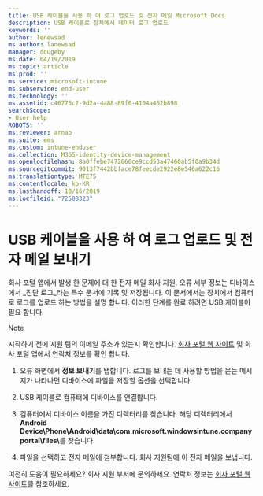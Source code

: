 ```yaml
---
title: USB 케이블을 사용 하 여 로그 업로드 및 전자 메일 Microsoft Docs
description: USB 케이블로 장치에서 데이터 로그 업로드
keywords: ''
author: lenewsad
ms.author: lanewsad
manager: dougeby
ms.date: 04/19/2019
ms.topic: article
ms.prod: ''
ms.service: microsoft-intune
ms.subservice: end-user
ms.technology: ''
ms.assetid: c46775c2-9d2a-4a88-89f0-4104a462b898
searchScope:
- User help
ROBOTS: ''
ms.reviewer: arnab
ms.suite: ems
ms.custom: intune-enduser
ms.collection: M365-identity-device-management
ms.openlocfilehash: 8a0ffebe7472666ce9ccd53a47460ab5f0a9b34d
ms.sourcegitcommit: 9013f7442bbface78feecde2922e8e546a622c16
ms.translationtype: MTE75
ms.contentlocale: ko-KR
ms.lasthandoff: 10/16/2019
ms.locfileid: "72508323"
---
```

# <a name="upload-and-email-logs-using-a-usb-cable"></a>USB 케이블을 사용 하 여 로그 업로드 및 전자 메일 보내기

회사 포털 앱에서 발생 한 문제에 대 한 전자 메일 회사 지원. 오류 세부 정보는 디바이스에서 _진단 로그_라는 특수 문서에 기록 및 저장됩니다. 이 문서에서는 장치에서 컴퓨터로 로그를 업로드 하는 방법을 설명 합니다. 이러한 단계를 완료 하려면 USB 케이블이 필요 합니다.   

> [!Note]
> 시작하기 전에 지원 팀의 이메일 주소가 있는지 확인합니다. [회사 포털 웹 사이트](https://go.microsoft.com/fwlink/?linkid=2010980) 및 회사 포털 앱에서 연락처 정보를 확인 합니다. 

1. 오류 화면에서 **정보 보내기**를 탭합니다. 로그를 보내는 데 사용할 방법을 묻는 메시지가 나타나면 디바이스에 파일을 저장할 옵션을 선택합니다.  

2. USB 케이블로 컴퓨터에 디바이스를 연결합니다. 

3. 컴퓨터에서 디바이스 이름을 가진 디렉터리를 찾습니다. 해당 디렉터리에서 <strong>Android Device\Phone\Android\data\com.microsoft.windowsintune.companyportal\files\\</strong>를 찾습니다.

4. 파일을 선택하고 전자 메일에 첨부합니다. 회사 지원팀에 이 전자 메일을 보냅니다.

여전히 도움이 필요하세요? 회사 지원 부서에 문의하세요. 연락처 정보는 [회사 포털 웹 사이트](https://go.microsoft.com/fwlink/?linkid=2010980)를 참조하세요.
